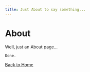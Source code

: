 ```yaml
---
title: Just About to say something...
---
```


# About
Well, just an About page...

```markdown
Done.
```

[Back to Home](README.md)

